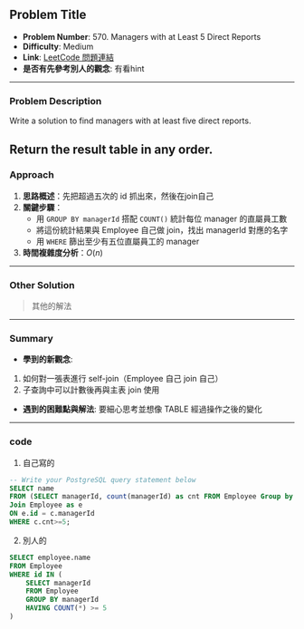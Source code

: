 ## Problem Title

- **Problem Number**:  570. Managers with at Least 5 Direct Reports
- **Difficulty**: Medium
- **Link**: [LeetCode 問題連結](https://leetcode.com/problems/managers-with-at-least-5-direct-reports/description/?envType=study-plan-v2&envId=top-sql-50)
- **是否有先參考別人的觀念**: 有看hint
---

### Problem Description

Write a solution to find managers with at least five direct reports.

Return the result table in any order.
---

### Approach

1. **思路概述**：先把超過五次的 id 抓出來，然後在join自己
2. **關鍵步驟**：
   - 用 `GROUP BY managerId` 搭配 `COUNT()` 統計每位 manager 的直屬員工數
   - 將這份統計結果與 Employee 自己做 join，找出 managerId 對應的名字
   - 用 `WHERE` 篩出至少有五位直屬員工的 manager
3. **時間複雜度分析**：$O(n)$

---

### Other Solution

> 其他的解法

---
### Summary

- **學到的新觀念**:
1. 如何對一張表進行 self-join（Employee 自己 join 自己）
2. 子查詢中可以計數後再與主表 join 使用
- **遇到的困難點與解法**:
要細心思考並想像 TABLE 經過操作之後的變化

---

### code
1. 自己寫的
```sql
-- Write your PostgreSQL query statement below
SELECT name
FROM (SELECT managerId, count(managerId) as cnt FROM Employee Group by managerId) as c
Join Employee as e
ON e.id = c.managerId
WHERE c.cnt>=5;
```
2. 別人的
```sql
SELECT employee.name
FROM Employee
WHERE id IN (
    SELECT managerId
    FROM Employee
    GROUP BY managerId
    HAVING COUNT(*) >= 5
)
```